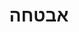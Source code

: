 ---
title: אבטחה
description: אני לא מומחית אבטחה ואני לרוב לא מבינה כלום אבל אני אוהבת לדבר על אבטחה ולשתף את ההמלצות שלי לשיט, לול
image:

# Badge style
style:
    background: "#00afb9"
    color: "#fff"
---